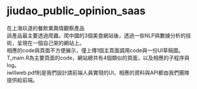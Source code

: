 # jiudao_public_opinion_saas
在上海玖道的餐飲業輿情觀察產品  
該產品最主要透過爬蟲，爬中國的3個美食網站後，透過一些NLP與數據分析的技術，呈現在一個自己架的網站上。  
相應的code與頁面不方便展示，僅上傳1個主頁面調用code與一份UI草稿圖。  
T_main.R為主要頁面的code，網站總共有4個類似的頁面，以及相應的子程序與log。  
iwillweb.pdf則是我們設計請前端人員實現的UI，相應的資料與API都由我們團隊提供給前端。  
